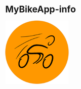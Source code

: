 # MyBikeApp-info

<a href="https://czery23.github.io/MyBikeApp-info/">
  <img src="mybikeapp_logo.png" alt="Logo" width="200">
</a>
